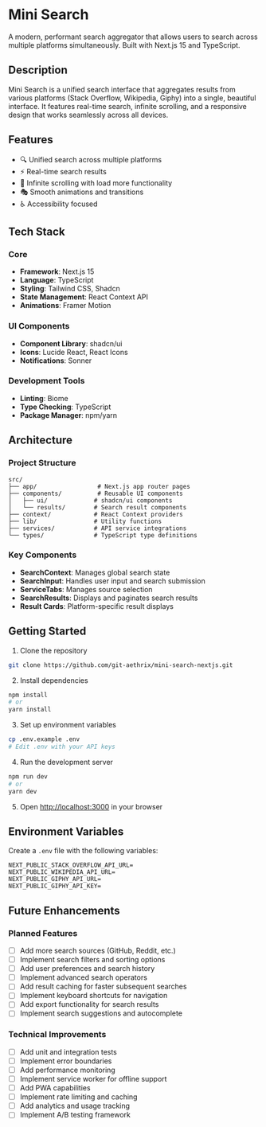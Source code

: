 # Mini Search

A modern, performant search aggregator that allows users to search across multiple platforms simultaneously. Built with Next.js 15 and TypeScript.

## Description

Mini Search is a unified search interface that aggregates results from various platforms (Stack Overflow, Wikipedia, Giphy) into a single, beautiful interface. It features real-time search, infinite scrolling, and a responsive design that works seamlessly across all devices.

## Features

- 🔍 Unified search across multiple platforms
- ⚡ Real-time search results
- 🔄 Infinite scrolling with load more functionality
- 🎭 Smooth animations and transitions
- ♿ Accessibility focused

## Tech Stack

### Core

- **Framework**: Next.js 15
- **Language**: TypeScript
- **Styling**: Tailwind CSS, Shadcn
- **State Management**: React Context API
- **Animations**: Framer Motion

### UI Components

- **Component Library**: shadcn/ui
- **Icons**: Lucide React, React Icons
- **Notifications**: Sonner

### Development Tools

- **Linting**: Biome
- **Type Checking**: TypeScript
- **Package Manager**: npm/yarn

## Architecture

### Project Structure

```
src/
├── app/                 # Next.js app router pages
├── components/          # Reusable UI components
│   ├── ui/             # shadcn/ui components
│   └── results/        # Search result components
├── context/            # React Context providers
├── lib/                # Utility functions
├── services/           # API service integrations
└── types/              # TypeScript type definitions
```

### Key Components

- **SearchContext**: Manages global search state
- **SearchInput**: Handles user input and search submission
- **ServiceTabs**: Manages source selection
- **SearchResults**: Displays and paginates search results
- **Result Cards**: Platform-specific result displays

## Getting Started

1. Clone the repository

```bash
git clone https://github.com/git-aethrix/mini-search-nextjs.git
```

2. Install dependencies

```bash
npm install
# or
yarn install
```

3. Set up environment variables

```bash
cp .env.example .env
# Edit .env with your API keys
```

4. Run the development server

```bash
npm run dev
# or
yarn dev
```

5. Open [http://localhost:3000](http://localhost:3000) in your browser

## Environment Variables

Create a `.env` file with the following variables:

```env
NEXT_PUBLIC_STACK_OVERFLOW_API_URL=
NEXT_PUBLIC_WIKIPEDIA_API_URL=
NEXT_PUBLIC_GIPHY_API_URL=
NEXT_PUBLIC_GIPHY_API_KEY=
```

## Future Enhancements

### Planned Features

- [ ] Add more search sources (GitHub, Reddit, etc.)
- [ ] Implement search filters and sorting options
- [ ] Add user preferences and search history
- [ ] Implement advanced search operators
- [ ] Add result caching for faster subsequent searches
- [ ] Implement keyboard shortcuts for navigation
- [ ] Add export functionality for search results
- [ ] Implement search suggestions and autocomplete

### Technical Improvements

- [ ] Add unit and integration tests
- [ ] Implement error boundaries
- [ ] Add performance monitoring
- [ ] Implement service worker for offline support
- [ ] Add PWA capabilities
- [ ] Implement rate limiting and caching
- [ ] Add analytics and usage tracking
- [ ] Implement A/B testing framework
